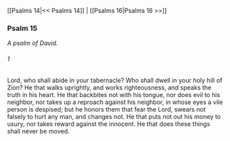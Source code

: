 [[Psalms 14|<< Psalms 14]]  |  [[Psalms 16|Psalms 16 >>]]

### Psalm 15

*A psalm of David.*

###### 1
Lord, who shall abide in your tabernacle? Who shall dwell in your holy hill of Zion? He that walks uprightly, and works righteousness, and speaks the truth in his heart. He that backbites not with his tongue, nor does evil to his neighbor, nor takes up a reproach against his neighbor, in whose eyes a vile person is despised; but he honors them that fear the Lord, swears not falsely to hurt any man, and changes not. He that puts not out his money to usury, nor takes reward against the innocent. He that does these things shall never be moved.